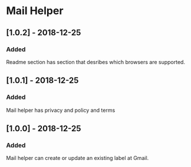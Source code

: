 # Mail Helper

## [1.0.2] - 2018-12-25
### Added 
Readme section has section that desribes which browsers are supported.

## [1.0.1] - 2018-12-25
### Added
Mail helper has privacy and policy and terms

## [1.0.0] - 2018-12-25
### Added
Mail helper can create or update an existing label at Gmail.